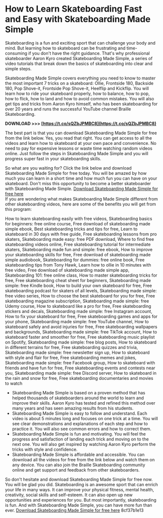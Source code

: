 # How to Learn Skateboarding Fast and Easy with Skateboarding Made Simple
 
Skateboarding is a fun and exciting sport that can challenge your body and mind. But learning how to skateboard can be frustrating and time-consuming if you don't have the right guidance. That's why professional skateboarder Aaron Kyro created Skateboarding Made Simple, a series of video tutorials that break down the basics of skateboarding into clear and simple steps.
 
Skateboarding Made Simple covers everything you need to know to master the most important 7 tricks on a skateboard: Ollie, Frontside 180, Backside 180, Pop Shove-it, Frontside Pop Shove-it, Heelflip and Kickflip. You will learn how to ride your skateboard properly, how to balance, how to pop, how to flick, how to land and how to avoid common mistakes. You will also get tips and tricks from Aaron Kyro himself, who has been skateboarding for over 20 years and runs the successful YouTube channel Braille Skateboarding.
 
**DOWNLOAD >>> [https://t.co/sQZbJPMBC8](https://t.co/sQZbJPMBC8)**


 
The best part is that you can download Skateboarding Made Simple for free from the link below. Yes, you read that right. You can get access to all the videos and learn how to skateboard at your own pace and convenience. No need to pay for expensive lessons or waste time watching random videos online. Just follow the steps in Skateboarding Made Simple and you will progress super fast in your skateboarding skills.
 
So what are you waiting for? Click the link below and download Skateboarding Made Simple for free today. You will be amazed by how much you can learn in a short time and how much fun you can have on your skateboard. Don't miss this opportunity to become a better skateboarder with Skateboarding Made Simple.
 [Download Skateboarding Made Simple for free here](https://www.brailleskateboarding.com/blogs/news/skateboarding-made-simple)  
If you are wondering what makes Skateboarding Made Simple different from other skateboarding videos, here are some of the benefits you will get from this program:
 
How to learn skateboarding easily with free videos,  Skateboarding basics for beginners: free online course,  Free download of skateboarding made simple ebook,  Best skateboarding tricks and tips for free,  Learn to skateboard in 30 days with free guide,  Free skateboarding lessons from pro skaters,  Skateboarding made easy: free PDF download,  Where to find free skateboarding videos online,  Free skateboarding tutorial for intermediate skaters,  Skateboarding made fun and simple: free ebook,  How to improve your skateboarding skills for free,  Free download of skateboarding made simple audiobook,  Skateboarding for dummies: free online book,  Free skateboarding tips from Tony Hawk,  Learn how to ollie in 10 minutes with free video,  Free download of skateboarding made simple app,  Skateboarding 101: free online class,  How to master skateboarding tricks for free,  Free skateboarding cheat sheet for beginners,  Skateboarding made simple: free Kindle book,  How to build your own skateboard for free,  Free skateboarding podcast for skaters of all levels,  Skateboarding made simple: free video series,  How to choose the best skateboard for you for free,  Free skateboarding magazine subscription,  Skateboarding made simple: free Udemy course,  How to skateboard like a pro for free,  Free skateboarding stickers and decals,  Skateboarding made simple: free Instagram account,  How to fix your skateboard for free,  Free skateboarding games and apps for your phone,  Skateboarding made simple: free YouTube channel,  How to skateboard safely and avoid injuries for free,  Free skateboarding wallpapers and backgrounds,  Skateboarding made simple: free TikTok account,  How to skateboard faster and smoother for free,  Free skateboarding music playlist on Spotify,  Skateboarding made simple: free blog posts,  How to skateboard in different terrains for free,  Free skateboarding quizzes and trivia,  Skateboarding made simple: free newsletter sign up,  How to skateboard with style and flair for free,  Free skateboarding memes and jokes,  Skateboarding made simple: free Facebook group,  How to skateboard with friends and have fun for free,  Free skateboarding events and contests near you,  Skateboarding made simple: free Discord server,  How to skateboard in the rain and snow for free,  Free skateboarding documentaries and movies to watch
 
- Skateboarding Made Simple is based on a proven method that has helped thousands of skateboarders around the world to learn and improve their skills. Aaron Kyro has tested and refined this method over many years and has seen amazing results from his students.
- Skateboarding Made Simple is easy to follow and understand. Each video is about 5 minutes long and focuses on one trick at a time. You will see clear demonstrations and explanations of each step and how to practice it. You will also see common errors and how to correct them.
- Skateboarding Made Simple is fun and motivating. You will feel the progress and satisfaction of landing each trick and moving on to the next one. You will also get inspired by watching Aaron Kyro perform the tricks with style and confidence.
- Skateboarding Made Simple is affordable and accessible. You can download all the videos for free from the link below and watch them on any device. You can also join the Braille Skateboarding community online and get support and feedback from other skateboarders.

So don't hesitate and download Skateboarding Made Simple for free now. You will be glad you did. Skateboarding is an awesome sport that can enrich your life in many ways. It can improve your physical fitness, mental health, creativity, social skills and self-esteem. It can also open up new opportunities and experiences for you. But most importantly, skateboarding is fun. And with Skateboarding Made Simple, you can have more fun than ever.
 [Download Skateboarding Made Simple for free here](https://www.brailleskateboarding.com/blogs/news/skateboarding-made-simple) 8cf37b1e13
 
